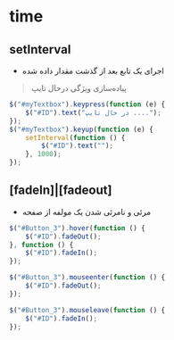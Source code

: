 # time

## setInterval

* اجرای یک تابع بعد از گذشت مقدار داده شده

> پیاده‌سازی ویژگی درحال تایپ

```javascript
$("#myTextbox").keypress(function (e) {
    $("#ID").text("در حال تایپ ....");
});
$("#myTextbox").keyup(function (e) {
    setInterval(function () {
        $("#ID").text("");
    }, 1000);
});
```

## [fadeIn]|[fadeout]

* مرئی و نامرئی شدن یک مولفه از صفحه

```javascript
$("#Button_3").hover(function () {
    $("#ID").fadeOut();
}, function () {
    $("#ID").fadeIn();
});
```

```javascript
$("#Button_3").mouseenter(function () {
    $("#ID").fadeOut();
});

$("#Button_3").mouseleave(function () {
    $("#ID").fadeIn();
});
```

